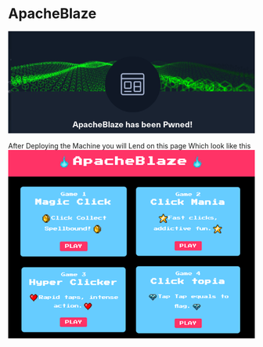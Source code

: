 # ApacheBlaze
![Uploaded Image](https://github.com/0ffsecReaper/ApacheBlaze/blob/README.md/Screenshot%20from%202023-10-25%2018-36-08.png)

After Deploying the Machine you will Lend on this page Which look like this
![](https://github.com/0ffsecReaper/ApacheBlaze/blob/README.md/HackTheBox-ApacheBlaze-Website.png)
